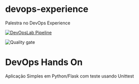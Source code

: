 # devops-experience
Palestra no DevOps Experience

[![DevOpsLab Pipeline](https://github.com/RobertoJr19/devopslab/actions/workflows/pipeline.yml/badge.svg)](https://github.com/RobertoJr19/devopslab/actions/workflows/pipeline.yml)

![Quality gate](https://github.com/RobertoJr19/devopslab/actions/workflows/pipeline.yml?event=push)

# DevOps Hands On
Aplicação Simples em Python/Flask com teste usando Unittest
